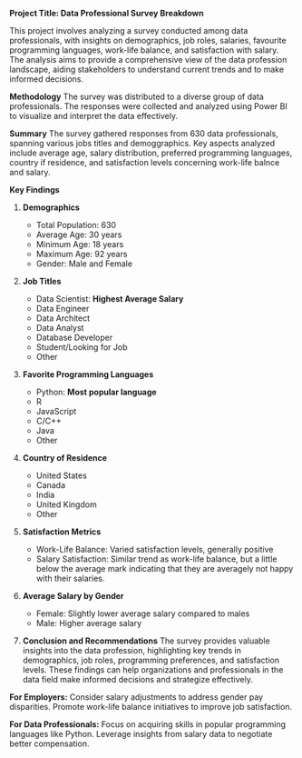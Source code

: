 **Project Title: Data Professional Survey Breakdown**

This project involves analyzing a survey conducted among data professionals, with insights on demographics, job roles, salaries, favourite programming languages, work-life balance, and satisfaction with salary. The analysis aims to provide a comprehensive view of the data profession landscape, aiding stakeholders to understand current trends and to make informed decisions.

**Methodology**
The survey was distributed to a diverse group of data professionals. The responses were collected and analyzed using Power BI to visualize and interpret the data effectively.

**Summary**
The survey gathered responses from 630 data professionals, spanning various jobs titles and demoggraphics. Key aspects analyzed include average age, salary distribution, preferred programming languages, country if residence, and satisfaction levels concerning work-life balnce and salary.

**Key Findings**

1. **Demographics**
   - Total Population: 630
   - Average Age: 30 years
   - Minimum Age: 18 years
   - Maximum Age: 92 years
   - Gender: Male and Female
     
2. **Job Titles**
   - Data Scientist: **Highest Average Salary**
   - Data Engineer
   - Data Architect
   - Data Analyst
   - Database Developer
   - Student/Looking for Job
   - Other
     
3. **Favorite Programming Languages**
   - Python: **Most popular language**
   - R
   - JavaScript
   - C/C++
   - Java
   - Other
     
4. **Country of Residence**
   - United States
   - Canada
   - India
   - United Kingdom
   - Other
     
5. **Satisfaction Metrics**
   - Work-Life Balance: Varied satisfaction levels, generally positive
   - Salary Satisfaction: Similar trend as work-life balance, but a little below the average mark indicating that they are averagely        not happy with their salaries.
     
6. **Average Salary by Gender**
   - Female: Slightly lower average salary compared to males
   - Male: Higher average salary

7. **Conclusion and Recommendations**
The survey provides valuable insights into the data profession, highlighting key trends in demographics, job roles, programming preferences, and satisfaction levels. These findings can help organizations and professionals in the data field make informed decisions and strategize effectively.

**For Employers:**
Consider salary adjustments to address gender pay disparities.
Promote work-life balance initiatives to improve job satisfaction.

**For Data Professionals:**
Focus on acquiring skills in popular programming languages like Python.
Leverage insights from salary data to negotiate better compensation.

